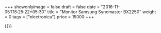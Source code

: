 +++
showonlyimage = false
draft = false
date = "2016-11-05T18:25:22+05:30"
title = "Monitor Samsung Syncmaster BX2250"
weight = 0
tags = ["electronica"]
price = 15000
+++

<!--more-->

{{<photos>}}
